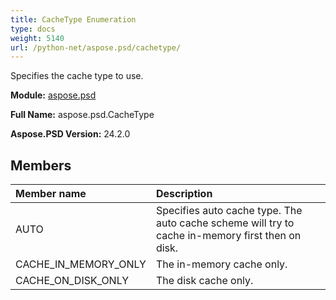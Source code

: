 ```yaml
---
title: CacheType Enumeration
type: docs
weight: 5140
url: /python-net/aspose.psd/cachetype/
---
```


Specifies the cache type to use.

**Module:** [aspose.psd](/psd/python-net/aspose.psd/)

**Full Name:** aspose.psd.CacheType

**Aspose.PSD Version:** 24.2.0

## **Members**
| **Member name** | **Description** |
| :- | :- |
| AUTO | Specifies auto cache type. The auto cache scheme will try to cache in-memory first then on disk. |
| CACHE_IN_MEMORY_ONLY | The in-memory cache only. |
| CACHE_ON_DISK_ONLY | The disk cache only. |
